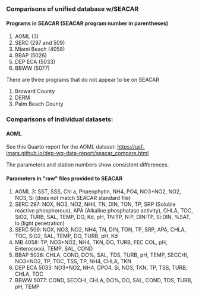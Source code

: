 ### Comparisons of unified database w/SEACAR

#### Programs in SEACAR (SEACAR program number in parentheses)
1. AOML (3)
2. SERC (297 and 509)
3. Miami Beach (4058)
4. BBAP (5026)
5. DEP ECA (5033)
6. BBWW (5077)

There are three programs that do not appear to be on SEACAR
1. Broward County
2. DERM
3. Palm Beach County

### Comparisons of individual datasets:
#### AOML
See this Quarto report for the AOML dataset:
https://usf-imars.github.io/dep-wq-data-report/seacar_compare.html

The parameters and station numbers show consistent differences. 



#### Parameters in "raw" files provided to SEACAR
1. AOML 3: SST, SSS, Chl a, Phaeophytin, NH4, PO4, NO3+NO2, NO2, NO3, Si (does not match SEACAR standard file)
2. SERC 297: NOX, NO3, NO2, NH4, TN, DIN, TON, TP, SRP (Soluble reactive phosphorous), APA (Alkaline phosphatase activity), CHLA, TOC, SiO2, TURB, SAL, TEMP, DO, Kd, pH, TN:TP, N:P, DIN:TP, Si:DIN, %SAT, lo (light penetration)
3. SERC 509: NOX, NO3, NO2, NH4, TN, DIN, TON, TP, SRP, APA, CHLA, TOC, SiO2, SAL, TEMP, DO, TURB, pH, Kd
4. MB 4058: TP, NO3+NO2, NH4, TKN, DO, TURB, FEC COL, pH, Enterococci, TEMP, SAL, COND 
5. BBAP 5026: CHLA, COND, DO%, SAL, TDS, TURB, pH, TEMP, SECCHI, NO3+NO2, TP, TOC, TSS, TP, NH4, CHLA, TKN
6. DEP ECA 5033: NO3+NO2, NH4, OPO4, Si, NO3, TKN, TP, TSS, TURB, CHLA, TOC
7. BBWW 5077: COND, SECCHI, CHLA, DO%, DO, SAL, COND, TDS, TURB, pH, TEMP
  

